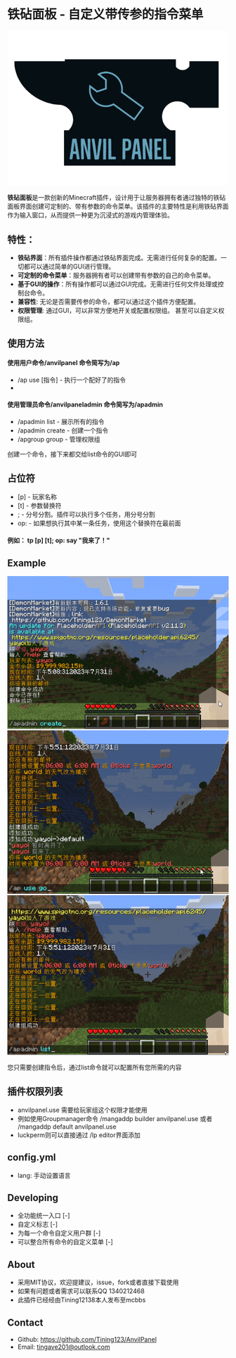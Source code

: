 # 铁砧面板 - 自定义带传参的指令菜单
![logo](https://raw.githubusercontent.com/Tining123/anvilpanel/master/img/logo-small.png)


**铁砧面板**是一款创新的Minecraft插件，设计用于让服务器拥有者通过独特的铁砧面板界面创建可定制的、带有参数的命令菜单。该插件的主要特性是利用铁砧界面作为输入窗口，从而提供一种更为沉浸式的游戏内管理体验。

## 特性：
- **铁砧界面**：所有插件操作都通过铁砧界面完成。无需进行任何复杂的配置。一切都可以通过简单的GUI进行管理。
- **可定制的命令菜单**：服务器拥有者可以创建带有参数的自己的命令菜单。
- **基于GUI的操作**：所有操作都可以通过GUI完成。无需进行任何文件处理或控制台命令。
- **兼容性**: 无论是否需要传参的命令，都可以通过这个插件方便配置。 
- **权限管理**: 通过GUI，可以非常方便地开关或配置权限组。 甚至可以自定义权限组。

## 使用方法
#### 使用用户命令/anvilpanel 命令简写为/ap
+ /ap use [指令] - 执行一个配好了的指令
+ 
#### 使用管理员命令/anvilpaneladmin 命令简写为/apadmin
+ /apadmin list - 展示所有的指令
+ /apadmin create - 创建一个指令
+ /apgroup group - 管理权限组

创建一个命令，接下来都交给list命令的GUI即可

## 占位符
+ [p] - 玩家名称
+ [t] - 参数替换符
+ ; - 分号分割。插件可以执行多个任务，用分号分割
+ op: - 如果想执行其中某一条任务，使用这个替换符在最前面

#### 例如： tp [p] [t]; op: say "我来了！"

## Example
![craete](https://github.com/Tining123/AnvilPanel/blob/main/img/create.gif?raw=true)
![use](https://github.com/Tining123/AnvilPanel/blob/main/img/use.gif?raw=true)
![use](https://github.com/Tining123/AnvilPanel/blob/main/img/setting.gif?raw=true)

您只需要创建指令后，通过list命令就可以配置所有您所需的内容

## 插件权限列表
+ anvilpanel.use 需要给玩家组这个权限才能使用
+ 例如使用Groupmanager命令 /mangaddp builder anvilpanel.use 或者 /mangaddp default anvilpanel.use
+ luckperm则可以直接通过 /lp editor界面添加

## config.yml
+ lang: 手动设置语言

## Developing
+ 全功能统一入口 [-]
+ 自定义标志 [-]
+ 为每一个命令自定义用户群 [-]
+ 可以整合所有命令的自定义菜单 [-]
## About
+ 采用MIT协议，欢迎提建议，issue，fork或者直接下载使用
+ 如果有问题或者需求可以联系QQ 1340212468
+ 此插件已经经由Tining12138本人发布至mcbbs
## Contact
- Github: https://github.com/Tining123/AnvilPanel
- Email: tingave201@outlook.com
